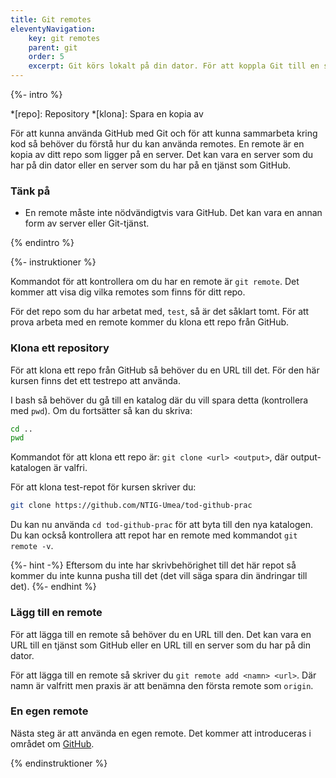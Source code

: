 ```yaml
---
title: Git remotes
eleventyNavigation:
    key: git remotes
    parent: git
    order: 5
    excerpt: Git körs lokalt på din dator. För att koppla Git till en server så behöver du en remote. En remote är en kopia av ditt repo som ligger på en server, som GitHub.
---
```


{%- intro %}

*[repo]: Repository
*[klona]: Spara en kopia av

För att kunna använda GitHub med Git och för att kunna sammarbeta kring kod så behöver du förstå hur du kan använda remotes. En remote är en kopia av ditt repo som ligger på en server. Det kan vara en server som du har på din dator eller en server som du har på en tjänst som GitHub.

### Tänk på

-   En remote måste inte nödvändigtvis vara GitHub. Det kan vara en annan form av server eller Git-tjänst.

{% endintro %}

{%- instruktioner %}

Kommandot för att kontrollera om du har en remote är `git remote`. Det kommer att visa dig vilka remotes som finns för ditt repo.

För det repo som du har arbetat med, `test`, så är det såklart tomt. För att prova arbeta med en remote kommer du klona ett repo från GitHub.

### Klona ett repository

För att klona ett repo från GitHub så behöver du en URL till det. För den här kursen finns det ett testrepo att använda.

I bash så behöver du gå till en katalog där du vill spara detta (kontrollera med `pwd`). Om du fortsätter så kan du skriva:

```bash
cd ..
pwd
```

Kommandot för att klona ett repo är: `git clone <url> <output>`, där output-katalogen är valfri. 

För att klona test-repot för kursen skriver du:

```bash
git clone https://github.com/NTIG-Umea/tod-github-prac
```

Du kan nu använda `cd tod-github-prac` för att byta till den nya katalogen. Du kan också kontrollera att repot har en remote med kommandot `git remote -v`.

{%- hint -%}
Eftersom du inte har skrivbehörighet till det här repot så kommer du inte kunna pusha till det (det vill säga spara din ändringar till det).
{%- endhint %}

### Lägg till en remote

För att lägga till en remote så behöver du en URL till den. Det kan vara en URL till en tjänst som GitHub eller en URL till en server som du har på din dator.

För att lägga till en remote så skriver du `git remote add <namn> <url>`. Där namn är valfritt men praxis är att benämna den första remote som `origin`.

### En egen remote

Nästa steg är att använda en egen remote. Det kommer att introduceras i området om [GitHub](/hur/github/).

{% endinstruktioner %}
